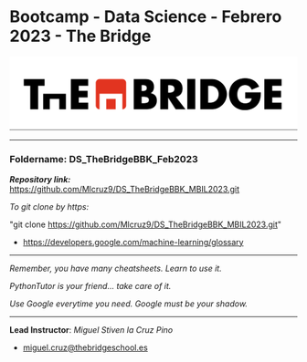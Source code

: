 # Bootcamp - Data Science - Febrero 2023 - The Bridge


![The Bridge](/Presentaciones//img/TheBridge_logo.png)

----------

### **Foldername**: DS_TheBridgeBBK_Feb2023

***Repository link:*** https://github.com/Mlcruz9/DS_TheBridgeBBK_MBIL2023.git

*To git clone by https:*

"git clone https://github.com/Mlcruz9/DS_TheBridgeBBK_MBIL2023.git"

- https://developers.google.com/machine-learning/glossary


---------

*Remember, you have many cheatsheets. Learn to use it.*

*PythonTutor is your friend... take care of it.*

*Use Google everytime you need. Google must be your shadow.*

---------

**Lead Instructor**: *Miguel Stiven la Cruz Pino*

- miguel.cruz@thebridgeschool.es
